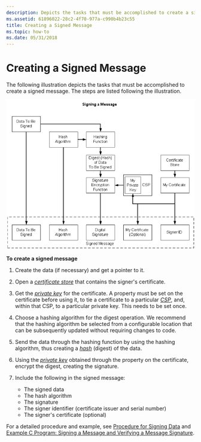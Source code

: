```yaml
---
description: Depicts the tasks that must be accomplished to create a signed message.
ms.assetid: 61896022-28c2-4f70-977a-c990b4b23c55
title: Creating a Signed Message
ms.topic: how-to
ms.date: 05/31/2018
---
```


# Creating a Signed Message

The following illustration depicts the tasks that must be accomplished to create a signed message. The steps are listed following the illustration.

![signing a message](images/signdmsg.png)

**To create a signed message**

1.  Create the data (if necessary) and get a pointer to it.
2.  Open a [*certificate store*](../secgloss/c-gly.md) that contains the signer's certificate.
3.  Get the [*private key*](../secgloss/p-gly.md) for the certificate. A property must be set on the certificate before using it, to tie a certificate to a particular [*CSP*](../secgloss/c-gly.md), and, within that CSP, to a particular private key. This needs to be set once.
4.  Choose a hashing algorithm for the digest operation. We recommend that the hashing algorithm be selected from a configurable location that can be subsequently updated without requiring changes to code.
5.  Send the data through the hashing function by using the hashing algorithm, thus creating a [*hash*](../secgloss/h-gly.md) (digest) of the data.
6.  Using the [*private key*](../secgloss/p-gly.md) obtained through the property on the certificate, encrypt the digest, creating the signature.
7.  Include the following in the signed message:

    -   The signed data
    -   The hash algorithm
    -   The signature
    -   The signer identifier (certificate issuer and serial number)
    -   The signer's certificate (optional)

For a detailed procedure and example, see [Procedure for Signing Data](procedure-for-signing-data.md) and [Example C Program: Signing a Message and Verifying a Message Signature](example-c-program-signing-a-message-and-verifying-a-message-signature.md).

 

 
